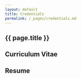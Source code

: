 ```yaml
---
layout: default
title: Credentials
permalink: /_pages/credentials.md
---
```


<article class="page">

  <h1>{{ page.title }}</h1>
<h2>Curriculum Vitae</h2>
<h2>Resume</h2>
 
</article>
